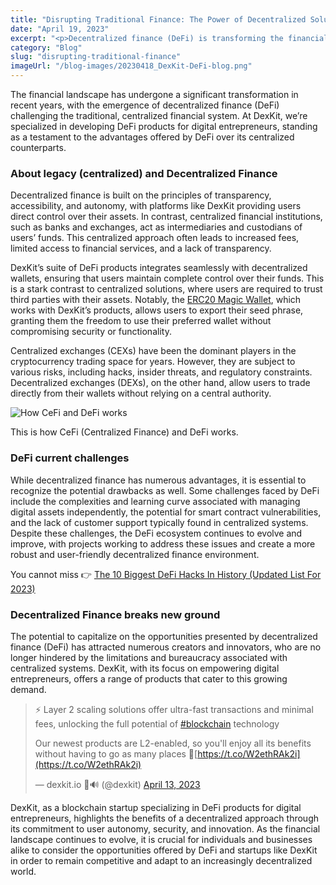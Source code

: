 ```yaml
---
title: "Disrupting Traditional Finance: The Power of Decentralized Solutions and DexKit's Innovations"
date: "April 19, 2023"
excerpt: "<p>Decentralized finance (DeFi) is transforming the financial landscape by offering increased transparency, accessibility, and autonomy. DexKit specializes in developing DeFi products for digital entrepreneurs, enabling users to maintain control over their assets and trade directly from their wallets. As the DeFi ecosystem continues to evolve, it&#8217;s crucial for individuals and businesses to consider the opportunities offered by DeFi and startups like DexKit to stay competitive and adapt to an increasingly decentralized world.</p> "
category: "Blog"
slug: "disrupting-traditional-finance"
imageUrl: "/blog-images/20230418_DexKit-DeFi-blog.png"
---
```


The financial landscape has undergone a significant transformation in recent years, with the emergence of decentralized finance (DeFi) challenging the traditional, centralized financial system. At DexKit, we’re specialized in developing DeFi products for digital entrepreneurs, standing as a testament to the advantages offered by DeFi over its centralized counterparts.

### About legacy (centralized) and Decentralized Finance

Decentralized finance is built on the principles of transparency, accessibility, and autonomy, with platforms like DexKit providing users direct control over their assets. In contrast, centralized financial institutions, such as banks and exchanges, act as intermediaries and custodians of users’ funds. This centralized approach often leads to increased fees, limited access to financial services, and a lack of transparency.

DexKit’s suite of DeFi products integrates seamlessly with decentralized wallets, ensuring that users maintain complete control over their funds. This is a stark contrast to centralized solutions, where users are required to trust third parties with their assets. Notably, the [ERC20 Magic Wallet](https://magic.link/), which works with DexKit’s products, allows users to export their seed phrase, granting them the freedom to use their preferred wallet without compromising security or functionality.

Centralized exchanges (CEXs) have been the dominant players in the cryptocurrency trading space for years. However, they are subject to various risks, including hacks, insider threats, and regulatory constraints. Decentralized exchanges (DEXs), on the other hand, allow users to trade directly from their wallets without relying on a central authority.

![How CeFi and DeFi works](https://dexkit.com/wp-content/uploads/HdKAUevkFqeN52Bt.png)

This is how CeFi (Centralized Finance) and DeFi works.

### DeFi current challenges

While decentralized finance has numerous advantages, it is essential to recognize the potential drawbacks as well. Some challenges faced by DeFi include the complexities and learning curve associated with managing digital assets independently, the potential for smart contract vulnerabilities, and the lack of customer support typically found in centralized systems. Despite these challenges, the DeFi ecosystem continues to evolve and improve, with projects working to address these issues and create a more robust and user-friendly decentralized finance environment.

You cannot miss 👉 [The 10 Biggest DeFi Hacks In History (Updated List For 2023)](https://www.hedgewithcrypto.com/defi-hacks/)

### Decentralized Finance breaks new ground

The potential to capitalize on the opportunities presented by decentralized finance (DeFi) has attracted numerous creators and innovators, who are no longer hindered by the limitations and bureaucracy associated with centralized systems. DexKit, with its focus on empowering digital entrepreneurs, offers a range of products that cater to this growing demand.

> ⚡ Layer 2 scaling solutions offer ultra-fast transactions and minimal fees, unlocking the full potential of [#blockchain](https://twitter.com/hashtag/blockchain?src=hash&ref_src=twsrc%5Etfw) technology  
>
> Our newest products are L2-enabled, so you'll enjoy all its benefits without having to go as many places 🥳[https://t.co/W2ethRAk2i](https://t.co/W2ethRAk2i)
>
> — dexkit.io 🦇🔊 (@dexkit) [April 13, 2023](https://twitter.com/dexkit/status/1646518542647570440?ref_src=twsrc%5Etfw)

DexKit, as a blockchain startup specializing in DeFi products for digital entrepreneurs, highlights the benefits of a decentralized approach through its commitment to user autonomy, security, and innovation. As the financial landscape continues to evolve, it is crucial for individuals and businesses alike to consider the opportunities offered by DeFi and startups like DexKit in order to remain competitive and adapt to an increasingly decentralized world.
